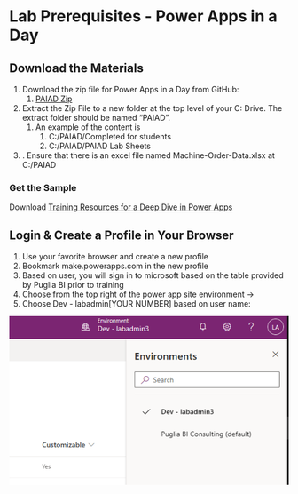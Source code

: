 # Lab Prerequisites - Power Apps in a Day

## Download the Materials

1. Download the zip file for Power Apps in a Day from GitHub:
    1. [PAIAD Zip](PAIAD.zip)
2. Extract the Zip File to a new folder at the top level of your C: Drive. The extract folder should be named “PAIAD”.
     1. An example of the content is
         1. C:/PAIAD/Completed for students
         2. C:/PAIAD/PAIAD Lab Sheets
3. . Ensure that there is an excel file named Machine-Order-Data.xlsx at C:/PAIAD

### Get the Sample

Download [Training Resources for a Deep Dive in Power Apps](/PAIAD/TrainingResources_1_0_0_3.zip)

## Login & Create a Profile in Your Browser

1. Use your favorite browser and create a new profile
2. Bookmark make.powerapps.com in the new profile
3. Based on user, you will sign in to microsoft based on the table provided by Puglia BI prior to training
4. Choose from the top right of the power app site environment →
5. Choose Dev - labadmin[YOUR NUMBER] based on user name:


![Environment](../Assets/PAIAD/Snag_3f351f3.png)

